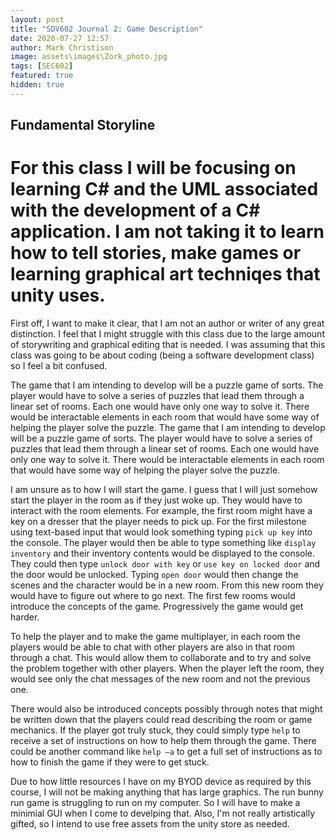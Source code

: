 ```yaml
---
layout: post
title: "SDV602 Journal 2: Game Description"
date: 2020-07-27 12:57
author: Mark Christison
image: assets\images\Zork_photo.jpg
tags: [SEC602]
featured: true
hidden: true
---
```


## Fundamental Storyline

# For this class I will be focusing on learning C# and the UML associated with the development of a C# application. I am not taking it to learn how to tell stories, make games or learning graphical art techniqes that unity uses.

First off, I want to make it clear, that I am not an author or writer of any great distinction. I feel that I might struggle with this class due to the large amount of storywriting and graphical editing that is needed. I was assuming that this class was going to be about coding (being a software development class) so I feel a bit confused.

The game that I am intending to develop will be a puzzle game of sorts. The player would have to solve a series of puzzles that lead them through a linear set of rooms. Each one would have only one way to solve it. There would be interactable elements in each room that would have some way of helping the player solve the puzzle.
The game that I am intending to develop will be a puzzle game of sorts. The player would have to solve a series of puzzles that lead them through a linear set of rooms. Each one would have only one way to solve it. There would be interactable elements in each room that would have some way of helping the player solve the puzzle.

I am unsure as to how I will start the game. I guess that I will just somehow start the player in the room as if they just woke up. They would have to interact with the room elements. For example, the first room might have a key on a dresser that the player needs to pick up. For the first milestone using text-based input that would look something typing ```pick up key``` into the console. The player would then be able to type something like ```display inventory``` and their inventory contents would be displayed to the console. They could then type ```unlock door with key``` or ```use key on locked door``` and the door would be unlocked. Typing ```open door``` would then change the scenes and the character would be in a new room. From this new room they would have to figure out where to go next. The first few rooms would introduce the concepts of the game. Progressively the game would get harder. 

To help the player and to make the game multiplayer, in each room the players would be able to chat with other players are also in that room through a chat. This would allow them to collaborate and to try and solve the problem together with other players. When the player left the room, they would see only the chat messages of the new room and not the previous one.

There would also be introduced concepts possibly through notes that might be written down that the players could read describing the room or game mechanics. If the player got truly stuck, they could simply type ```help``` to receive a set of instructions on how to help them through the game. There could be another command like ```help –a``` to get a full set of instructions as to how to finish the game if they were to get stuck.

Due to how little resources I have on my BYOD device as required by this course, I will not be making anything that has large graphics. The run bunny run game is struggling to run on my computer. So I will have to make a minimial GUI when I come to develping that. Also, I'm not really artistically gifted, so I intend to use free assets from the unity store as needed.

